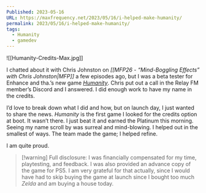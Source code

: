 ```yaml
---
Published: 2023-05-16
URL: https://maxfrequency.net/2023/05/16/i-helped-make-humanity/
permalink: 2023/05/16/i-helped-make-humanity/
tags:
  - Humanity
  - gamedev
---
```

![[Humanity-Credits-Max.jpg]]

I chatted about it with Chris Johnston on *[[MFP26 - “Mind-Boggling Effects” with Chris Johnston|MFP]]* a few episodes ago, but I was a beta tester for Enhance and tha.’s new game [*Humanity*](https://humanity.game/). Chris put out a call in the Relay FM member’s Discord and I answered. I did enough work to have my name in the credits.

I’d love to break down what I did and how, but on launch day, I just wanted to share the news. *Humanity* is the first game I looked for the credits option at boot. It wasn’t there. I just beat it and earned the Platinum this morning. Seeing my name scroll by was surreal and mind-blowing. I helped out in the smallest of ways. The team made the game; I helped refine.

I am quite proud.

> [!warning] Full disclosure: 
> I was financially compensated for my time, playtesting, and feedback. I was also provided an advance copy of the game for PS5. I am very grateful for that actually, since I would have had to skip buying the game at launch since I bought too much *Zelda* and am buying a house today.